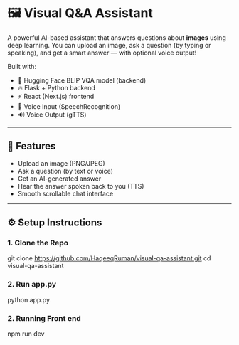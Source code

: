 # 🖼️ Visual Q&A Assistant

A powerful AI-based assistant that answers questions about **images** using deep learning. You can upload an image, ask a question (by typing or speaking), and get a smart answer — with optional voice output!

Built with:
- 🧠 Hugging Face BLIP VQA model (backend)
- 🔥 Flask + Python backend
- ⚡ React (Next.js) frontend
- 🎤 Voice Input (SpeechRecognition)
- 🔊 Voice Output (gTTS)

---
## 🧪 Features

- Upload an image (PNG/JPEG)
- Ask a question (by text or voice)
- Get an AI-generated answer
- Hear the answer spoken back to you (TTS)
- Smooth scrollable chat interface

---
## ⚙️ Setup Instructions

### 1. Clone the Repo
git clone https://github.com/HaqeeqRuman/visual-qa-assistant.git
cd visual-qa-assistant

### 2. Run app.py
python app.py

### 2. Running Front end 
npm run dev
